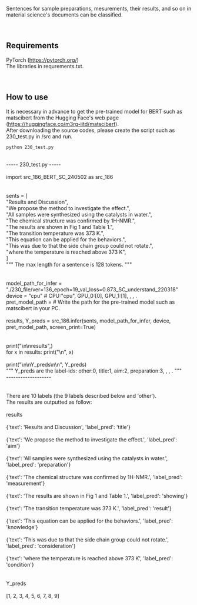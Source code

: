 Sentences for sample preparations, mesurements, their results, and so on in material science's documents can be classified.<br>
<br>
<br>
## Requirements
PyTorch (https://pytorch.org/)<br>
The libraries in requrements.txt.<br>
<br>
<br>
## How to use
It is necessary in advance to get the pre-trained model for BERT such as matscibert from the Hugging Face's web page (https://huggingface.co/m3rg-iitd/matscibert).<br>
After downloading the source codes, please create the script such as 230_test.py in /src and run.<br>
```
python 230_test.py
```
<br>
----- 230_test.py -----<br>
<br>
import src_186_BERT_SC_240502 as src_186<br>
<br>
<br>
sents = [<br>
            "Results and Discussion",<br>
            "We propose the method to investigate the effect.",<br>
            "All samples were synthesized using the catalysts in water.",<br>
            "The chemical structure was confirmed by 1H-NMR.",<br>
            "The results are shown in Fig 1 and Table 1.",<br>
            "The transition temperature was 373 K.",<br>
            "This equation can be applied for the behaviors.",<br>
            "This was due to that the side chain group could not rotate.",<br>
            "where the temperature is reached above 373 K",<br>
        ]<br>
""" The max length for a sentence is 128 tokens. """<br>
<br>
<br>
model_path_for_infer = "./230_file/ver=136_epoch=19_val_loss=0.873_SC_understand_220318"<br>
device = "cpu"    # CPU:"cpu", GPU_0:[0], GPU_1:[1], , , .<br>
pret_model_path = # Write the path for the pre-trained model such as matscibert in your PC.<br>
<br>
results, Y_preds = src_186.infer(sents, model_path_for_infer, device, pret_model_path, screen_print=True)<br>
<br>
<br>
print("\n\nresults",)<br>
for x in results: print("\n", x)<br>
<br>
print("\n\nY_preds\n\n", Y_preds)<br>
""" Y_preds are the label-ids: other:0, title:1, aim:2, preparation:3, , , . """<br>
-------------------<br>
<br>
<br>
There are 10 labels (the 9 labels described below and 'other').<br>
The results are outputted as follow:<br>
<br>
results<br>
<br>
 {'text': 'Results and Discussion', 'label_pred': 'title'}<br>
<br>
 {'text': 'We propose the method to investigate the effect.', 'label_pred': 'aim'}<br>
<br>
 {'text': 'All samples were synthesized using the catalysts in water.', 'label_pred': 'preparation'}<br>
<br>
 {'text': 'The chemical structure was confirmed by 1H-NMR.', 'label_pred': 'measurement'}<br>
<br>
 {'text': 'The results are shown in Fig 1 and Table 1.', 'label_pred': 'showing'}<br>
<br>
 {'text': 'The transition temperature was 373 K.', 'label_pred': 'result'}<br>
<br>
 {'text': 'This equation can be applied for the behaviors.', 'label_pred': 'knowledge'}<br>
<br>
 {'text': 'This was due to that the side chain group could not rotate.', 'label_pred': 'consideration'}<br>
<br>
 {'text': 'where the temperature is reached above 373 K', 'label_pred': 'condition'}<br>
<br>
<br>
Y_preds<br>
<br>
 [1, 2, 3, 4, 5, 6, 7, 8, 9]<br>
